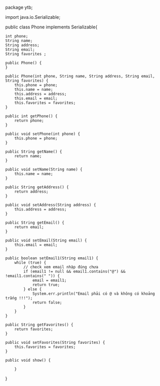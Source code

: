 package ytb;

import java.io.Serializable;

public class Phone implements Serializable{
	
	int phone;
	String name;
	String address;
	String email;
	String favorites ;
	
	public Phone() {
	}
	
	public Phone(int phone, String name, String address, String email, String favorites) {
		this.phone = phone;
		this.name = name;
		this.address = address;
		this.email = email;
		this.favorites = favorites;
	}
	
	public int getPhone() {
		return phone;
	}
	
	public void setPhone(int phone) {
		this.phone = phone;
	}
	
	public String getName() {
		return name;
	}
	
	public void setName(String name) {
		this.name = name;
	}
	
	public String getAddress() {
		return address;
	}
	
	public void setAddress(String address) {
		this.address = address;
	}
	
	public String getEmail() {
		return email;
	}
	
	public void setEmail(String email) {
		this.email = email;
	}
	
	public boolean setEmail1(String email1) {
		while (true) {
			// check xem email nhập đúng chưa
			if (email1 != null && email1.contains("@") && !email1.contains(" ")) {
				email = email1;
				return true;
			} else { 
				System.err.println("Email phải có @ và không có khoảng trắng !!!");
				return false;
			} 
		} 
	}
	
	public String getFavorites() {
		return favorites;
	}
	
	public void setFavorites(String favorites) {
		this.favorites = favorites;
	}
	
	public void show() {
			
		}
}
